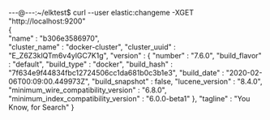 ---@---:~/elktest$ curl --user elastic:changeme -XGET "http://localhost:9200"  
{  
  "name" : "b306e3586970",  
  "cluster_name" : "docker-cluster",
  "cluster_uuid" : "E_Z6Z3klQTm6v4ylGC7K1g",
  "version" : {
    "number" : "7.6.0",
    "build_flavor" : "default",
    "build_type" : "docker",
    "build_hash" : "7f634e9f44834fbc12724506cc1da681b0c3b1e3",
    "build_date" : "2020-02-06T00:09:00.449973Z",
    "build_snapshot" : false,
    "lucene_version" : "8.4.0",
    "minimum_wire_compatibility_version" : "6.8.0",
    "minimum_index_compatibility_version" : "6.0.0-beta1"
  },
  "tagline" : "You Know, for Search"
}
